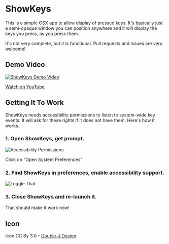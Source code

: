# ShowKeys

This is a simple OSX app to allow display of pressed keys.  It's basically just a semi-opaque window you can position anywhere and it will display the keys you press, as you press them.

It's not very complete, but it is functional.  Pull requests and issues are very welcome!

## Demo Video


[![ShowKeys Demo Video](http://i3.ytimg.com/vi/3fti_FCqjuE/hqdefault.jpg)](https://youtu.be/3fti_FCqjuE "ShowKeys Demo Video")

[Watch on YouTube](https://youtu.be/3fti_FCqjuE "ShowKeys Demo Video")

## Getting It To Work

ShowKeys needs accessibility permissions to listen to system-wide key events.  It will ask for these rights if it does not have them. Here's how it works.

### 1. Open ShowKeys, get prompt.

![Accessibility Permissions](http://dropit.velvetcache.org.s3.amazonaws.com/jmhobbs/MjczisiGcA/Screen+Shot+2015-06-25+at+3.58.56+PM.png)

Click on "Open System Preferences"

### 2. Find ShowKeys in preferences, enable accessibility support.

![Toggle That](http://dropit.velvetcache.org.s3.amazonaws.com/jmhobbs/Mjc1CzkN2g/toggle.gif)

### 3. Close ShowKeys and re-launch it.

That should make it work now!

## Icon

Icon CC By 3.0 - [Double-J Design](http://www.doublejdesign.co.uk)
